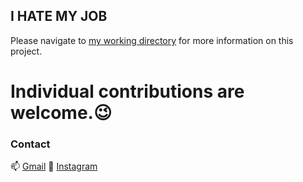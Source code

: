 ## I HATE MY JOB

Please navigate to  [my working directory](https://github.com/mashahzad/Unity) for more information on this project.

# Individual contributions are welcome.😉

### Contact

📫  [Gmail](mashahzad999@gmail.com)
📱   [Instagram](@marsso77)
